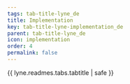 ```yaml
---
tags: tab-title-lyne_de
title: Implementation
key: tab-title-lyne-implementation_de
parent: tab-title-lyne_de
icon: implementation
order: 4
permalink: false  
---
```

{{ lyne.readmes.tabs.tabtitle | safe }}


